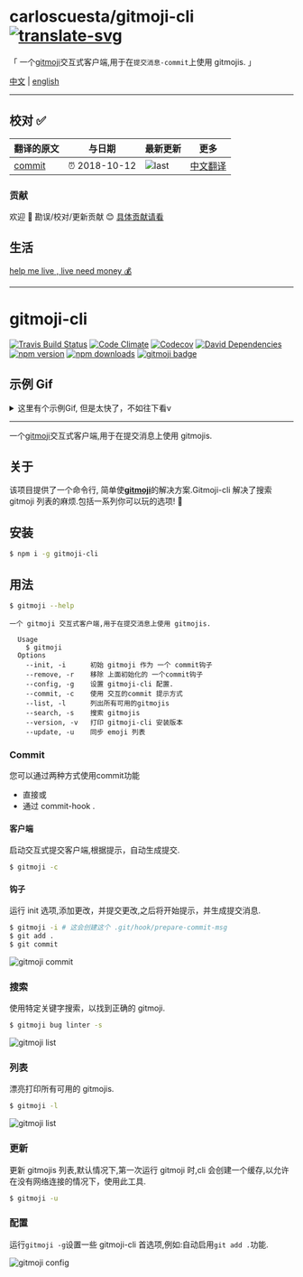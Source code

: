 # carloscuesta/gitmoji-cli  [![translate-svg]][translate-list]

<!-- [![explain]][source] -->

[explain]: http://llever.com/explain.svg
[source]: https://github.com/chinanf-boy/Source-Explain
[translate-svg]: http://llever.com/translate.svg
[translate-list]: https://github.com/chinanf-boy/chinese-translate-list

「 一个[gitmoji](https://github.com/carloscuesta/gitmoji)交互式客户端,用于在`提交消息-commit`上使用 gitmojis. 」

[中文](./readme.md) | [english](https://github.com/carloscuesta/gitmoji-cli)

---

## 校对 ✅

<!-- doc-templite START generated -->
<!-- repo = 'carloscuesta/gitmoji-cli' -->
<!-- commit = '775d84b6e48b1943fd04e8d0801b70f0417fcbae' -->
<!-- time = '2018-10-12' -->

| 翻译的原文 | 与日期        | 最新更新 | 更多                       |
| ---------- | ------------- | -------- | -------------------------- |
| [commit]   | ⏰ 2018-10-12 | ![last]  | [中文翻译][translate-list] |

[last]: https://img.shields.io/github/last-commit/carloscuesta/gitmoji-cli.svg
[commit]: https://github.com/carloscuesta/gitmoji-cli/tree/775d84b6e48b1943fd04e8d0801b70f0417fcbae

<!-- doc-templite END generated -->

### 贡献

欢迎 👏 勘误/校对/更新贡献 😊 [具体贡献请看](https://github.com/chinanf-boy/chinese-translate-list#贡献)

## 生活

[help me live , live need money 💰](https://github.com/chinanf-boy/live-need-money)

---

# gitmoji-cli

[![Travis Build Status](https://img.shields.io/travis/carloscuesta/gitmoji-cli.svg?style=flat-square)](https://travis-ci.org/carloscuesta/gitmoji-cli)
[![Code Climate](https://img.shields.io/codeclimate/maintainability/carloscuesta/gitmoji-cli.svg?style=flat-square)](https://codeclimate.com/github/carloscuesta/gitmoji-cli)
[![Codecov](https://img.shields.io/codecov/c/github/carloscuesta/gitmoji-cli.svg?style=flat-square)](https://github.com/carloscuesta/gitmoji-cli)
[![David Dependencies](https://img.shields.io/david/carloscuesta/gitmoji-cli.svg?style=flat-square)](https://david-dm.org/carloscuesta/gitmoji-cli)
[![npm version](https://img.shields.io/npm/v/gitmoji-cli.svg?style=flat-square)](https://www.npmjs.com/package/gitmoji-cli)
[![npm downloads](https://img.shields.io/npm/dt/gitmoji-cli.svg?style=flat-square)](https://www.npmjs.com/package/gitmoji-cli)
[![gitmoji badge](https://img.shields.io/badge/gitmoji-%20😜%20😍-FFDD67.svg?style=flat-square)](https://github.com/carloscuesta/gitmoji)


## 示例 Gif

<details>

<summary> 这里有个示例Gif, 但是太快了，不如往下看v </summary>


![gitmoji-cli](https://cloud.githubusercontent.com/assets/7629661/20454643/11eb9e40-ae47-11e6-90db-a1ad8a87b495.gif)

</details>

---

一个[gitmoji](https://github.com/carloscuesta/gitmoji)交互式客户端,用于在提交消息上使用 gitmojis.

## 关于

该项目提供了一个命令行, 简单使[**gitmoji**](https://github.com/carloscuesta/gitmoji)的解决方案.Gitmoji-cli 解决了搜索 gitmoji 列表的麻烦.包括一系列你可以玩的选项! :tada:

## 安装

```bash
$ npm i -g gitmoji-cli
```

## 用法

```bash
$ gitmoji --help
```

```
一个 gitmoji 交互式客户端,用于在提交消息上使用 gitmojis.

  Usage
    $ gitmoji
  Options
    --init, -i      初始 gitmoji 作为 一个 commit钩子
    --remove, -r    移除 上面初始化的 一个commit钩子
    --config, -g    设置 gitmoji-cli 配置.
    --commit, -c    使用 交互的commit 提示方式
    --list, -l      列出所有可用的gitmojis
    --search, -s    搜索 gitmojis
    --version, -v   打印 gitmoji-cli 安装版本
    --update, -u    同步 emoji 列表
```

### Commit

您可以通过两种方式使用commit功能

- 直接或
- 通过 commit-hook .

#### 客户端

启动交互式提交客户端,根据提示，自动生成提交.

```bash
$ gitmoji -c
```

#### 钩子

运行 init 选项,添加更改，并提交更改,之后将开始提示，并生成提交消息.

```bash
$ gitmoji -i # 这会创建这个 .git/hook/prepare-commit-msg
$ git add .
$ git commit
```

![gitmoji commit](https://cloud.githubusercontent.com/assets/7629661/20454513/5db2750a-ae43-11e6-99d7-4757108fe640.png)

### 搜索

使用特定关键字搜索，以找到正确的 gitmoji.

```bash
$ gitmoji bug linter -s
```

![gitmoji list](https://cloud.githubusercontent.com/assets/7629661/20454469/1815550e-ae42-11e6-8c23-33ab7a3e48a3.png)

### 列表

漂亮打印所有可用的 gitmojis.

```bash
$ gitmoji -l
```

![gitmoji list](https://cloud.githubusercontent.com/assets/7629661/20454472/1c351e6c-ae42-11e6-8f3c-da73429d8eff.png)

### 更新

更新 gitmojis 列表,默认情况下,第一次运行 gitmoji 时,cli 会创建一个缓存,以允许在没有网络连接的情况下，使用此工具.

```bash
$ gitmoji -u
```

### 配置

运行`gitmoji -g`设置一些 gitmoji-cli 首选项,例如:自动启用`git add .`功能.

![gitmoji config](https://cloud.githubusercontent.com/assets/7629661/23577826/82e8745e-00c9-11e7-9d7e-623a0a51bff9.png)
